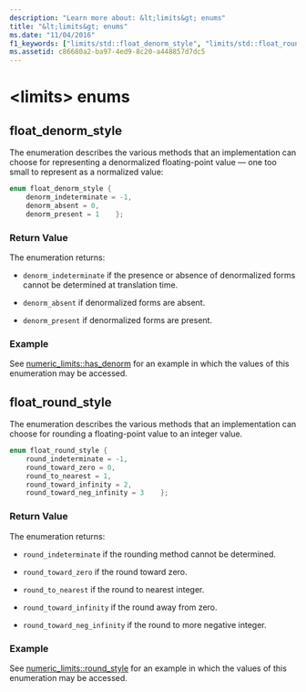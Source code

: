 ```yaml
---
description: "Learn more about: &lt;limits&gt; enums"
title: "&lt;limits&gt; enums"
ms.date: "11/04/2016"
f1_keywords: ["limits/std::float_denorm_style", "limits/std::float_round_style"]
ms.assetid: c86680a2-ba97-4ed9-8c20-a448857d7dc5
---
```

# &lt;limits&gt; enums

## <a name="float_denorm_style"></a> float_denorm_style

The enumeration describes the various methods that an implementation can choose for representing a denormalized floating-point value — one too small to represent as a normalized value:

```cpp
enum float_denorm_style {
    denorm_indeterminate = -1,
    denorm_absent = 0,
    denorm_present = 1    };
```

### Return Value

The enumeration returns:

- `denorm_indeterminate` if the presence or absence of denormalized forms cannot be determined at translation time.

- `denorm_absent` if denormalized forms are absent.

- `denorm_present` if denormalized forms are present.

### Example

See [numeric_limits::has_denorm](../standard-library/numeric-limits-class.md#has_denorm) for an example in which the values of this enumeration may be accessed.

## <a name="float_round_style"></a> float_round_style

The enumeration describes the various methods that an implementation can choose for rounding a floating-point value to an integer value.

```cpp
enum float_round_style {
    round_indeterminate = -1,
    round_toward_zero = 0,
    round_to_nearest = 1,
    round_toward_infinity = 2,
    round_toward_neg_infinity = 3    };
```

### Return Value

The enumeration returns:

- `round_indeterminate` if the rounding method cannot be determined.

- `round_toward_zero` if the round toward zero.

- `round_to_nearest` if the round to nearest integer.

- `round_toward_infinity` if the round away from zero.

- `round_toward_neg_infinity` if the round to more negative integer.

### Example

See [numeric_limits::round_style](../standard-library/numeric-limits-class.md#round_style) for an example in which the values of this enumeration may be accessed.
